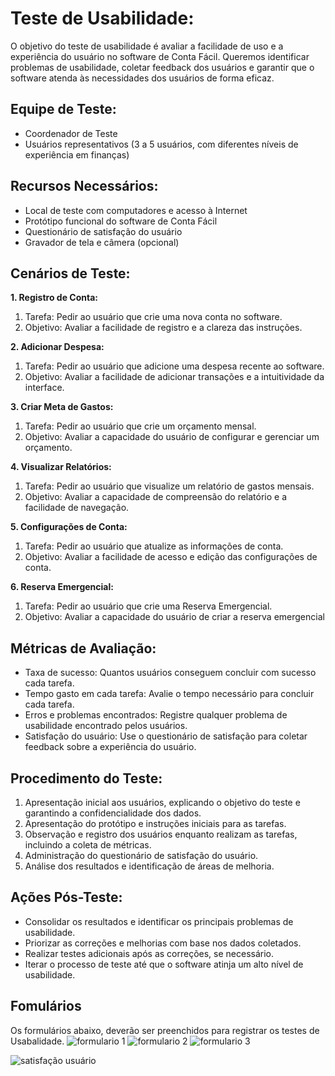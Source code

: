 

# **Teste de Usabilidade:** 

O objetivo do teste de usabilidade é avaliar a facilidade de uso e a experiência do usuário no software de Conta Fácil. Queremos identificar problemas de usabilidade, coletar feedback dos usuários e garantir que o software atenda às necessidades dos usuários de forma eficaz.

## **Equipe de Teste:**

- Coordenador de Teste
- Usuários representativos (3 a 5 usuários, com diferentes níveis de experiência em finanças)

## **Recursos Necessários:**

- Local de teste com computadores e acesso à Internet
- Protótipo funcional do software de Conta Fácil
- Questionário de satisfação do usuário
- Gravador de tela e câmera (opcional)

## **Cenários de Teste:**

**1. Registro de Conta:**
   1. Tarefa: Pedir ao usuário que crie uma nova conta no software.
   2. Objetivo: Avaliar a facilidade de registro e a clareza das instruções.
      
**2. Adicionar Despesa:**
   1. Tarefa: Pedir ao usuário que adicione uma despesa recente ao software.
   2. Objetivo: Avaliar a facilidade de adicionar transações e a intuitividade da interface.
      
**3. Criar Meta de Gastos:**
   1. Tarefa: Pedir ao usuário que crie um orçamento mensal.
   2. Objetivo: Avaliar a capacidade do usuário de configurar e gerenciar um orçamento.
      
**4. Visualizar Relatórios:**
   1. Tarefa: Pedir ao usuário que visualize um relatório de gastos mensais.
   2. Objetivo: Avaliar a capacidade de compreensão do relatório e a facilidade de navegação.
      
**5. Configurações de Conta:**
   1. Tarefa: Pedir ao usuário que atualize as informações de conta.
   2. Objetivo: Avaliar a facilidade de acesso e edição das configurações de conta.
      
**6. Reserva Emergencial:**
   1. Tarefa: Pedir ao usuário que crie uma Reserva Emergencial.
   2. Objetivo: Avaliar a capacidade do usuário de criar a reserva emergencial

## **Métricas de Avaliação:**

- Taxa de sucesso: Quantos usuários conseguem concluir com sucesso cada tarefa.
- Tempo gasto em cada tarefa: Avalie o tempo necessário para concluir cada tarefa.
- Erros e problemas encontrados: Registre qualquer problema de usabilidade encontrado pelos usuários.
- Satisfação do usuário: Use o questionário de satisfação para coletar feedback sobre a experiência do usuário.

## **Procedimento do Teste:**

1. Apresentação inicial aos usuários, explicando o objetivo do teste e garantindo a confidencialidade dos dados.
2. Apresentação do protótipo e instruções iniciais para as tarefas.
3. Observação e registro dos usuários enquanto realizam as tarefas, incluindo a coleta de métricas.
4. Administração do questionário de satisfação do usuário.
5. Análise dos resultados e identificação de áreas de melhoria.

## **Ações Pós-Teste:**

- Consolidar os resultados e identificar os principais problemas de usabilidade.
- Priorizar as correções e melhorias com base nos dados coletados.
- Realizar testes adicionais após as correções, se necessário.
- Iterar o processo de teste até que o software atinja um alto nível de usabilidade.

## **Fomulários**

Os formulários abaixo, deverão ser preenchidos para registrar os testes de Usabalidade.
![formulario 1](https://github.com/ICEI-PUC-Minas-PMV-ADS/pmv-ads-2023-2-e2-proj-int-t2-conta-facil/assets/36486198/bb5223dc-9059-4208-95af-c2af9df59622)
![formulario 2](https://github.com/ICEI-PUC-Minas-PMV-ADS/pmv-ads-2023-2-e2-proj-int-t2-conta-facil/assets/36486198/f7698046-640a-47d6-a713-f080bc014b5a)
![formulario 3](https://github.com/ICEI-PUC-Minas-PMV-ADS/pmv-ads-2023-2-e2-proj-int-t2-conta-facil/assets/36486198/de1855f2-d535-4039-8f7a-eb0d62f9739d)

![satisfação usuário](https://github.com/ICEI-PUC-Minas-PMV-ADS/pmv-ads-2023-2-e2-proj-int-t2-conta-facil/assets/36486198/7f49f8e3-0ed6-4cbb-9bab-fe524ea72a79)

